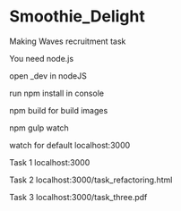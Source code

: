 # Smoothie_Delight
Making Waves recruitment task

You need node.js

open _dev in nodeJS

run npm install in console

npm build for build images

npm gulp watch

watch for default localhost:3000

Task 1 localhost:3000

Task 2 localhost:3000/task_refactoring.html

Task 3 localhost:3000/task_three.pdf
